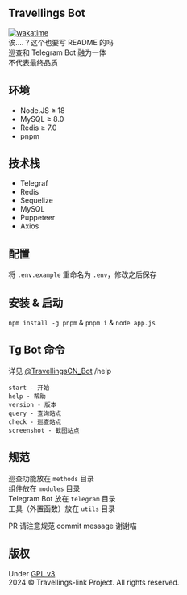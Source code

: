 ## Travellings Bot
[![wakatime](https://wakatime.com/badge/github/travellings-link/travellings-bot.svg)](https://wakatime.com/badge/github/travellings-link/travellings-bot)  
诶....？这个也要写 README 的吗  
巡查和 Telegram Bot 融为一体  
不代表最终品质

## 环境
- Node.JS ≥ 18
- MySQL ≥ 8.0
- Redis ≥ 7.0
- pnpm

## 技术栈
- Telegraf
- Redis
- Sequelize
- MySQL
- Puppeteer
- Axios

## 配置
将 `.env.example` 重命名为 `.env`，修改之后保存

## 安装 & 启动
`npm install -g pnpm` & `pnpm i` & `node app.js`

## Tg Bot 命令
详见 [@TravellingsCN_Bot](https://t.me/TravellingsCN_Bot) /help
```
start - 开始
help - 帮助
version - 版本
query - 查询站点
check - 巡查站点
screenshot - 截图站点
```

## 规范
巡查功能放在 `methods` 目录  
组件放在 `modules` 目录  
Telegram Bot 放在 `telegram` 目录  
工具（外置函数）放在 `utils` 目录  

PR 请注意规范 commit message 谢谢喵
## 版权
Under [GPL v3](https://www.gnu.org/licenses/gpl-3.0.html)  
2024 © Travellings-link Project. All rights reserved.
